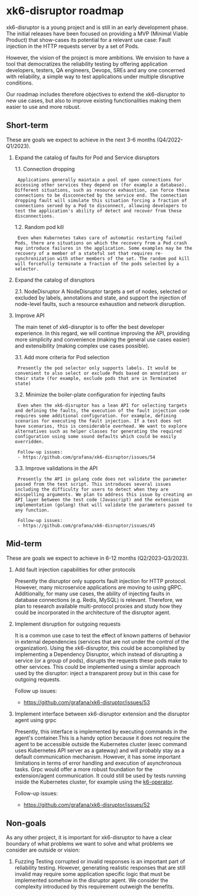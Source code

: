 # xk6-disruptor roadmap

xk6-disruptor is a young project and is still in an early development phase. The initial releases have been focused on providing a MVP (Minimal Viable Product) that show-cases its potential for a relevant use case: Fault injection in the HTTP requests server by a set of Pods.

However, the vision of the project is more ambitions. We envision to have a tool that democratizes the reliability testing by offering application developers, testers, QA engineers, Devops, SREs and any one concerned with reliability, a simple way to test applications under multiple disruptive conditions.

Our roadmap includes therefore objectives to extend the xk6-disruptor to new use cases, but also to improve existing functionalities making them easier to use and more robust.

## Short-term

These are goals we expect to achieve in the next 3-6 months (Q4/2022-Q1/2023).

1. Expand the catalog of faults for Pod and Service disruptors

   1.1. Connection dropping

        Applications generally maintain a pool of open connections for accessing other services they depend on (for example a database). Different situations, such as resource exhaustion, can force these connections to be disconnected by the service end. The connection dropping fault will simulate this situation forcing a fraction of connections served by a Pod to disconnect, allowing developers to test the application's ability of detect and recover from these disconnections.

   1.2. Random pod kill

        Even when Kubernetes takes care of automatic restarting failed Pods, there are situations on which the recovery from a Pod crash may introduce failures in the application. Some examples may be the recovery of a member of a stateful set that requires re-synchronization with other members of the set. The random pod kill will forcefully terminate a fraction of the pods selected by a selector.

2. Expand the catalog of disruptors

   2.1. NodeDisruptor
        A NodeDisruptor targets a set of nodes, selected or excluded by labels, annotations and state, and support the injection of node-level faults, such a resource exhaustion and network disruption.

3. Improve API

   The main tenet of xk6-disruptor is to offer the best developer experience. In this regard, we will continue improving the API, providing more simplicity and convenience (making the general use cases easier) and extensibility (making complex use cases possible).

   3.1. Add more criteria for Pod selection

        Presently the pod selector only supports labels. It would be convenient to also select or exclude Pods based on annotations or their state (for example, exclude pods that are in Terminated state)
 
   3.2. Minimize the boiler-plate configuration for injecting faults

        Even when the xk6-disruptor has a lean API for selecting targets and defining the faults, the execution of the fault injection code requires some additional configuration. For example, defining scenarios for executing the fault injection. If a test does not have scenarios, this is considerable overhead. We want to explore alternatives such as helper classes for generating the required configuration using some sound defaults which could be easily overridden.

        Follow-up issues:
        - https://github.com/grafana/xk6-disruptor/issues/54

   3.3. Improve validations in the API

        Presently the API in golang code does not validate the parameter passed from the test script. This introduces several issues including the difficulty for users to detect when they are misspelling arguments. We plan to address this issue by creating an API layer between the test code (Javascript) and the extension implementation (golang) that will validate the parameters passed to any function.

        Follow-up issues:
        - https://github.com/grafana/xk6-disruptor/issues/45

## Mid-term

These are goals we expect to achieve in 6-12 months (Q2/2023-Q3/2023).

1. Add fault injection capabilities for other protocols

   Presently the disruptor only supports fault injection for HTTP protocol. However, many microservice applications are moving to using gRPC. Additionally, for many use cases, the ability of injecting faults in database connections (e.g. Redis, MySQL) is relevant.
   Therefore, we plan to research available multi-protocol proxies and study how they could be incorporated in the architecture of the disruptor agent.

2. Implement disruption for outgoing requests

   It is a common use case to test the effect of known patterns of behavior in external dependencies (services that are not under the control of the organization). Using the xk6-disruptor, this could be accomplished by implementing a Dependency Disruptor, which instead of disrupting a service (or a group of pods), disrupts the requests these pods make to other services. This could be implemented using a similar approach used by the disruptor: inject a transparent proxy but in this case for outgoing requests.

   Follow up issues:
   - https://github.com/grafana/xk6-disruptor/issues/53


3. Implement interface between xk6-disruptor extension and the disruptor agent using grpc

   Presently, this interface is implemented by executing commands in the agent's container.This is a handy option because it does not require the agent to be accessible outside the Kubernetes cluster (exec command uses Kubernetes API server as a gateway) and will probably stay as a default communication mechanism. However, it has some important limitations in terms of error handling and execution of asynchronous tasks. Grpc would offer a more robust foundation for the extension/agent communication. It could still be used by tests running inside the Kubernetes cluster, for example using the [k6-operator](https://github.com/grafana/k6-operator).

   Follow-up issues:
   - https://github.com/grafana/xk6-disruptor/issues/52


## Non-goals

As any other project, it is important for xk6-disruptor to have a clear boundary of what problems we want to solve and what problems we consider are outside or vision:

1. Fuzzing
   Testing corrupted or invalid responses is an important part of reliability testing.  However, generating realistic responses that are still invalid may require some application specific logic that must be implemented somehow in the disruptor agent. We consider the complexity introduced by this requirement outweigh the benefits.
